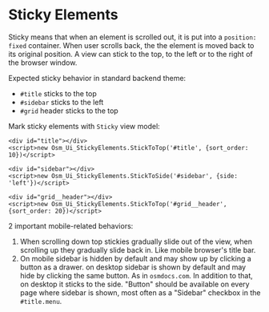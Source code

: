 # Sticky Elements

Sticky means that when an element is scrolled out, it is put into a `position: fixed` container. When user scrolls back, the the element is moved back to its original position. A view can stick to the top, to the left or to the right of the browser window. 

Expected sticky behavior in standard backend theme:  

* `#title` sticks to the top
* `#sidebar` sticks to the left
* `#grid` header sticks to the top

Mark sticky elements with `Sticky` view model:

    <div id="title"></div>
    <script>new Osm_Ui_StickyElements.StickToTop('#title', {sort_order: 10})</script>
    
    <div id="sidebar"></div>
    <script>new Osm_Ui_StickyElements.StickToSide('#sidebar', {side: 'left'})</script>    
    
    <div id="grid__header"></div>
    <script>new Osm_Ui_StickyElements.StickToTop('#grid__header', {sort_order: 20})</script>

2 important mobile-related behaviors:

1. When scrolling down top stickies gradually slide out of the view, when scrolling up they gradually slide back in. Like mobile browser's title bar.
2. On mobile sidebar is hidden by default and may show up by clicking a button as a drawer. on desktop sidebar is shown by default and may hide by clicking the same button. As in `osmdocs.com`. In addition to that, on desktop it sticks to the side. "Button" should be available on every page where sidebar is shown, most often as a "Sidebar" checkbox in the `#title.menu`.    